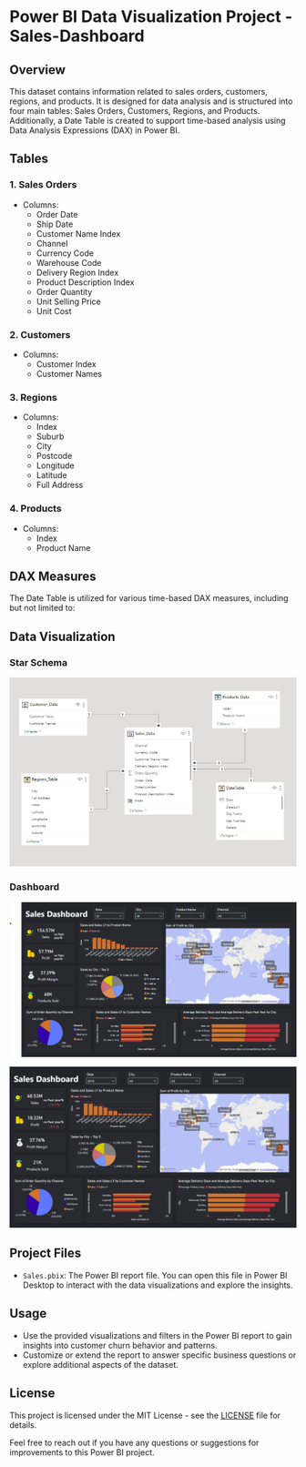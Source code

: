 # Power BI Data Visualization Project - Sales-Dashboard
## Overview

This dataset contains information related to sales orders, customers, regions, and products. It is designed for data analysis and is structured into four main tables: Sales Orders, Customers, Regions, and Products. Additionally, a Date Table is created to support time-based analysis using Data Analysis Expressions (DAX) in Power BI.

## Tables

### 1. Sales Orders

- Columns:
  - Order Date
  - Ship Date
  - Customer Name Index
  - Channel
  - Currency Code
  - Warehouse Code
  - Delivery Region Index
  - Product Description Index
  - Order Quantity
  - Unit Selling Price
  - Unit Cost

### 2. Customers

- Columns:
  - Customer Index
  - Customer Names

### 3. Regions

- Columns:
  - Index
  - Suburb
  - City
  - Postcode
  - Longitude
  - Latitude
  - Full Address

### 4. Products

- Columns:
  - Index
  - Product Name

## DAX Measures

The Date Table is utilized for various time-based DAX measures, including but not limited to:

## Data Visualization
### Star Schema
![Star Schema](img/schema.png)

### Dashboard
![Dashboard](img/dashboard.png)

![Dashboard](img/dashboard2.png)

## Project Files
- `Sales.pbix`: The Power BI report file. You can open this file in Power BI Desktop to interact with the data visualizations and explore the insights.


## Usage
- Use the provided visualizations and filters in the Power BI report to gain insights into customer churn behavior and patterns.
- Customize or extend the report to answer specific business questions or explore additional aspects of the dataset.

## License
This project is licensed under the MIT License - see the [LICENSE](LICENSE) file for details.

Feel free to reach out if you have any questions or suggestions for improvements to this Power BI project.
